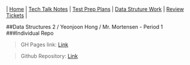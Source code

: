 | [Home](docs/README.md) | [Tech Talk Notes](GH%20Pages%20Nav/Tech%20Talk%20Notes) | [Test Prep Plans](GH%20Pages%20Nav/Test%20Prep%20Plans) | [Data Struture Work](GH%20Pages%20Nav/Data%20Structure%20Work) | [Review Tickets](GH%20Pages%20Nav/Review%20Tickets) |

##Data Structures 2 / Yeonjoon Hong / Mr. Mortensen - Period 1
###Individual Repo
> GH Pages link: [Link](https://yeonjoonhong.github.io/Data-Structures-2/)

> Github Repository: [Link](https://github.com/yeonjoonhong/Data-Structures-2)